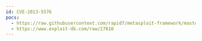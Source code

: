 ```yaml
---
id: CVE-2013-5576
pocs:
  - https://raw.githubusercontent.com/rapid7/metasploit-framework/master/modules/exploits/unix/webapp/joomla_media_upload_exec.rb
  - https://www.exploit-db.com/raw/27610
---
```

